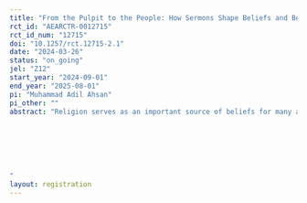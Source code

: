 ```yaml
---
title: "From the Pulpit to the People: How Sermons Shape Beliefs and Behavior"
rct_id: "AEARCTR-0012715"
rct_id_num: "12715"
doi: "10.1257/rct.12715-2.1"
date: "2024-03-26"
status: "on_going"
jel: "Z12"
start_year: "2024-09-01"
end_year: "2025-08-01"
pi: "Muhammad Adil Ahsan"
pi_other: ""
abstract: "Religion serves as an important source of beliefs for many across the world yet we know little about how religion and religious leaders contribute to belief formation. In this study, I exploit a unique partnership with the Punjab Auqaf Department in Pakistan, responsible for running state religious properties, to experimentally vary sermon content in 300 mosques and evaluate the causal impact of religious sermons on mosque-goers' social beliefs and behavior. By randomizing imams to sermon scripts emphasizing the importance of community rights and women's rights, I explore the importance of religious messaging for prosociality towards neighbors, community engagement, and attitudes towards women's social and economic participation. 



"
layout: registration
---
```


